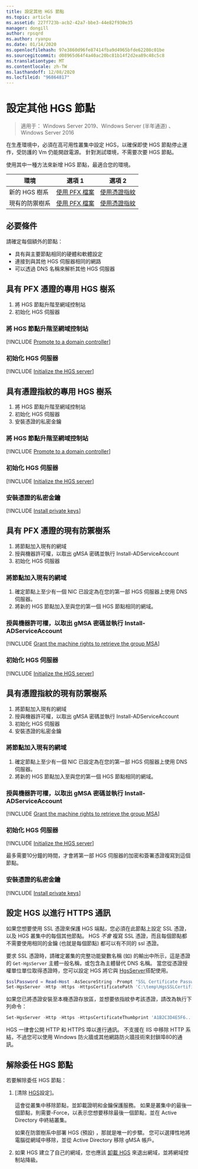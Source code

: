 ```yaml
---
title: 設定其他 HGS 節點
ms.topic: article
ms.assetid: 227f723b-acb2-42a7-bbe3-44e82f930e35
manager: dongill
author: rpsqrd
ms.author: ryanpu
ms.date: 01/14/2020
ms.openlocfilehash: 97e3860d96fe87414fba9d4965bfde62208c01be
ms.sourcegitcommit: d08965d64f4a40ac20bc81b14f2d2ea89c48c5c8
ms.translationtype: MT
ms.contentlocale: zh-TW
ms.lasthandoff: 12/08/2020
ms.locfileid: "96864817"
---
```

# <a name="configure-additional-hgs-nodes"></a>設定其他 HGS 節點

>適用于： Windows Server 2019、Windows Server (半年通道) 、Windows Server 2016

在生產環境中，必須在高可用性叢集中設定 HGS，以確保即使 HGS 節點停止運作，受防護的 Vm 仍能開啟電源。 針對測試環境，不需要次要 HGS 節點。

使用其中一種方法來新增 HGS 節點，最適合您的環境。

| 環境 | 選項 1 | 選項 2 |
|--|--|--|
| 新的 HGS 樹系 | [使用 PFX 檔案](#dedicated-hgs-forest-with-pfx-certificates) | [使用憑證指紋](#dedicated-hgs-forest-with-certificate-thumbprints) |
| 現有的防禦樹系 | [使用 PFX 檔案](#existing-bastion-forest-with-pfx-certificates) | [使用憑證指紋](#existing-bastion-forest-with-certificate-thumbprints) |

## <a name="prerequisites"></a>必要條件

請確定每個額外的節點：
- 具有與主要節點相同的硬體和軟體設定
- 連接到與其他 HGS 伺服器相同的網路
- 可以透過 DNS 名稱來解析其他 HGS 伺服器

## <a name="dedicated-hgs-forest-with-pfx-certificates"></a>具有 PFX 憑證的專用 HGS 樹系

1. 將 HGS 節點升階至網域控制站
2. 初始化 HGS 伺服器

### <a name="promote-the-hgs-node-to-a-domain-controller"></a>將 HGS 節點升階至網域控制站

[!INCLUDE [Promote to a domain controller](../../../includes/guarded-fabric-promote-domain-controller.md)]

### <a name="initialize-the-hgs-server"></a>初始化 HGS 伺服器

[!INCLUDE [Initialize the HGS server](../../../includes/guarded-fabric-initialize-hgs-on-the-node.md)]

## <a name="dedicated-hgs-forest-with-certificate-thumbprints"></a>具有憑證指紋的專用 HGS 樹系

1. 將 HGS 節點升階至網域控制站
2. 初始化 HGS 伺服器
3. 安裝憑證的私密金鑰

### <a name="promote-the-hgs-node-to-a-domain-controller"></a>將 HGS 節點升階至網域控制站

[!INCLUDE [Promote to a domain controller](../../../includes/guarded-fabric-promote-domain-controller.md)]

### <a name="initialize-the-hgs-server"></a>初始化 HGS 伺服器

[!INCLUDE [Initialize the HGS server](../../../includes/guarded-fabric-initialize-hgs-on-the-node.md)]

### <a name="install-the-private-keys-for-the-certificates"></a>安裝憑證的私密金鑰

[!INCLUDE [Install private keys](../../../includes/guarded-fabric-install-private-keys.md)]

## <a name="existing-bastion-forest-with-pfx-certificates"></a>具有 PFX 憑證的現有防禦樹系

1. 將節點加入現有的網域
2. 授與機器許可權，以取出 gMSA 密碼並執行 Install-ADServiceAccount
3. 初始化 HGS 伺服器

### <a name="join-the-node-to-the-existing-domain"></a>將節點加入現有的網域

1. 確定節點上至少有一個 NIC 已設定為在您的第一部 HGS 伺服器上使用 DNS 伺服器。
2. 將新的 HGS 節點加入至與您的第一個 HGS 節點相同的網域。

### <a name="grant-the-machine-rights-to-retrieve-gmsa-password-and-run-install-adserviceaccount"></a>授與機器許可權，以取出 gMSA 密碼並執行 Install-ADServiceAccount

[!INCLUDE [Grant the machine rights to retrieve the group MSA](../../../includes/guarded-fabric-grant-machine-rights-to-retrieve-gmsa.md)]

### <a name="initialize-the-hgs-server"></a>初始化 HGS 伺服器

[!INCLUDE [Initialize the HGS server](../../../includes/guarded-fabric-initialize-hgs-on-the-node.md)]

## <a name="existing-bastion-forest-with-certificate-thumbprints"></a>具有憑證指紋的現有防禦樹系

1. 將節點加入現有的網域
2. 授與機器許可權，以取出 gMSA 密碼並執行 Install-ADServiceAccount
3. 初始化 HGS 伺服器
4. 安裝憑證的私密金鑰

### <a name="join-the-node-to-the-existing-domain"></a>將節點加入現有的網域

1. 確定節點上至少有一個 NIC 已設定為在您的第一部 HGS 伺服器上使用 DNS 伺服器。
2. 將新的 HGS 節點加入至與您的第一個 HGS 節點相同的網域。

### <a name="grant-the-machine-rights-to-retrieve-gmsa-password-and-run-install-adserviceaccount"></a>授與機器許可權，以取出 gMSA 密碼並執行 Install-ADServiceAccount

[!INCLUDE [Grant the machine rights to retrieve the group MSA](../../../includes/guarded-fabric-grant-machine-rights-to-retrieve-gmsa.md)]

### <a name="initialize-the-hgs-server"></a>初始化 HGS 伺服器

[!INCLUDE [Initialize the HGS server](../../../includes/guarded-fabric-initialize-hgs-on-the-node.md)]

最多需要10分鐘的時間，才會將第一部 HGS 伺服器的加密和簽署憑證複寫到這個節點。

### <a name="install-the-private-keys-for-the-certificates"></a>安裝憑證的私密金鑰

[!INCLUDE [Install private keys](../../../includes/guarded-fabric-install-private-keys.md)]

## <a name="configure-hgs-for-https-communications"></a>設定 HGS 以進行 HTTPS 通訊

如果您想要使用 SSL 憑證來保護 HGS 端點，您必須在此節點上設定 SSL 憑證，以及 HGS 叢集中的每個其他節點。
HGS *不會* 複寫 SSL 憑證，而且每個節點都不需要使用相同的金鑰 (也就是每個節點) 都可以有不同的 ssl 憑證。

要求 SSL 憑證時，請確定叢集的完整功能變數名稱 (如) 的輸出中所示，這是憑證的 `Get-HgsServer` 主體一般名稱，或包含為主體替代 DNS 名稱。
當您從憑證授權單位單位取得憑證時，您可以設定 HGS 將它與 [HgsServer](/powershell/module/hgsserver/set-hgsserver)搭配使用。

```powershell
$sslPassword = Read-Host -AsSecureString -Prompt "SSL Certificate Password"
Set-HgsServer -Http -Https -HttpsCertificatePath 'C:\temp\HgsSSLCertificate.pfx' -HttpsCertificatePassword $sslPassword
```

如果您已將憑證安裝至本機憑證存放區，並想要依指紋參考該憑證，請改為執行下列命令：

```powershell
Set-HgsServer -Http -Https -HttpsCertificateThumbprint 'A1B2C3D4E5F6...'
```

HGS 一律會公開 HTTP 和 HTTPS 埠以進行通訊。
不支援在 IIS 中移除 HTTP 系結，不過您可以使用 Windows 防火牆或其他網路防火牆技術來封鎖埠80的通訊。

## <a name="decommission-an-hgs-node"></a>解除委任 HGS 節點

若要解除委任 HGS 節點：

1. [清除 [HGS](guarded-fabric-manage-hgs.md#clearing-the-hgs-configuration)設定]。

   這會從叢集中移除節點，並卸載證明和金鑰保護服務。
   如果是叢集中的最後一個節點，則需要-Force，以表示您想要移除最後一個節點，並在 Active Directory 中終結叢集。

   如果在防禦樹系中部署 HGS (預設) ，那就是唯一的步驟。
   您可以選擇性地將電腦從網域中移除，並從 Active Directory 移除 gMSA 帳戶。

2. 如果 HGS 建立了自己的網域，您也應該 [卸載 HGS](guarded-fabric-manage-hgs.md#clearing-the-hgs-configuration) 來退出網域，並將網域控制站降級。
